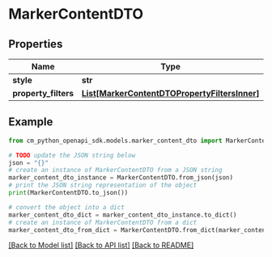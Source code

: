 # MarkerContentDTO


## Properties

Name | Type | Description | Notes
------------ | ------------- | ------------- | -------------
**style** | **str** |  | 
**property_filters** | [**List[MarkerContentDTOPropertyFiltersInner]**](MarkerContentDTOPropertyFiltersInner.md) |  | [optional] 

## Example

```python
from cm_python_openapi_sdk.models.marker_content_dto import MarkerContentDTO

# TODO update the JSON string below
json = "{}"
# create an instance of MarkerContentDTO from a JSON string
marker_content_dto_instance = MarkerContentDTO.from_json(json)
# print the JSON string representation of the object
print(MarkerContentDTO.to_json())

# convert the object into a dict
marker_content_dto_dict = marker_content_dto_instance.to_dict()
# create an instance of MarkerContentDTO from a dict
marker_content_dto_from_dict = MarkerContentDTO.from_dict(marker_content_dto_dict)
```
[[Back to Model list]](../README.md#documentation-for-models) [[Back to API list]](../README.md#documentation-for-api-endpoints) [[Back to README]](../README.md)


